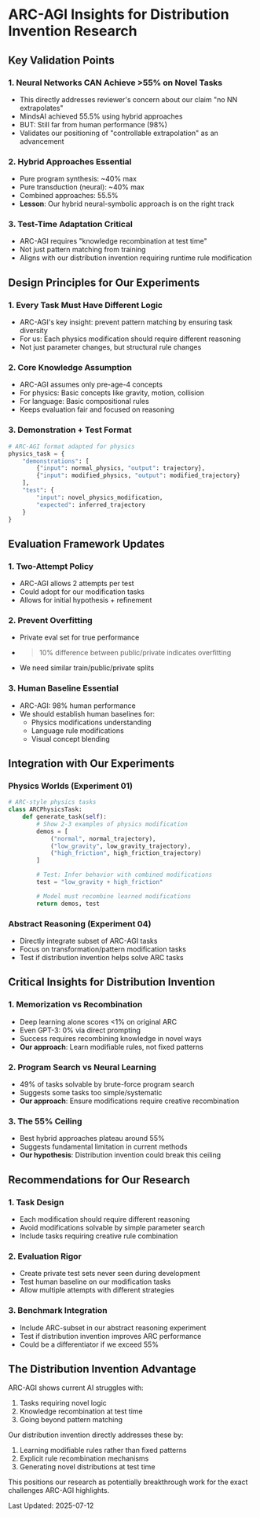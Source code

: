 # ARC-AGI Insights for Distribution Invention Research

## Key Validation Points

### 1. **Neural Networks CAN Achieve >55% on Novel Tasks**
- This directly addresses reviewer's concern about our claim "no NN extrapolates"
- MindsAI achieved 55.5% using hybrid approaches
- BUT: Still far from human performance (98%)
- Validates our positioning of "controllable extrapolation" as an advancement

### 2. **Hybrid Approaches Essential**
- Pure program synthesis: ~40% max
- Pure transduction (neural): ~40% max
- Combined approaches: 55.5%
- **Lesson**: Our hybrid neural-symbolic approach is on the right track

### 3. **Test-Time Adaptation Critical**
- ARC-AGI requires "knowledge recombination at test time"
- Not just pattern matching from training
- Aligns with our distribution invention requiring runtime rule modification

## Design Principles for Our Experiments

### 1. **Every Task Must Have Different Logic**
- ARC-AGI's key insight: prevent pattern matching by ensuring task diversity
- For us: Each physics modification should require different reasoning
- Not just parameter changes, but structural rule changes

### 2. **Core Knowledge Assumption**
- ARC-AGI assumes only pre-age-4 concepts
- For physics: Basic concepts like gravity, motion, collision
- For language: Basic compositional rules
- Keeps evaluation fair and focused on reasoning

### 3. **Demonstration + Test Format**
```python
# ARC-AGI format adapted for physics
physics_task = {
    "demonstrations": [
        {"input": normal_physics, "output": trajectory},
        {"input": modified_physics, "output": modified_trajectory}
    ],
    "test": {
        "input": novel_physics_modification,
        "expected": inferred_trajectory
    }
}
```

## Evaluation Framework Updates

### 1. **Two-Attempt Policy**
- ARC-AGI allows 2 attempts per test
- Could adopt for our modification tasks
- Allows for initial hypothesis + refinement

### 2. **Prevent Overfitting**
- Private eval set for true performance
- >10% difference between public/private indicates overfitting
- We need similar train/public/private splits

### 3. **Human Baseline Essential**
- ARC-AGI: 98% human performance
- We should establish human baselines for:
  - Physics modifications understanding
  - Language rule modifications
  - Visual concept blending

## Integration with Our Experiments

### Physics Worlds (Experiment 01)
```python
# ARC-style physics tasks
class ARCPhysicsTask:
    def generate_task(self):
        # Show 2-3 examples of physics modification
        demos = [
            ("normal", normal_trajectory),
            ("low_gravity", low_gravity_trajectory),
            ("high_friction", high_friction_trajectory)
        ]

        # Test: Infer behavior with combined modifications
        test = "low_gravity + high_friction"

        # Model must recombine learned modifications
        return demos, test
```

### Abstract Reasoning (Experiment 04)
- Directly integrate subset of ARC-AGI tasks
- Focus on transformation/pattern modification tasks
- Test if distribution invention helps solve ARC tasks

## Critical Insights for Distribution Invention

### 1. **Memorization vs Recombination**
- Deep learning alone scores <1% on original ARC
- Even GPT-3: 0% via direct prompting
- Success requires recombining knowledge in novel ways
- **Our approach**: Learn modifiable rules, not fixed patterns

### 2. **Program Search vs Neural Learning**
- 49% of tasks solvable by brute-force program search
- Suggests some tasks too simple/systematic
- **Our approach**: Ensure modifications require creative recombination

### 3. **The 55% Ceiling**
- Best hybrid approaches plateau around 55%
- Suggests fundamental limitation in current methods
- **Our hypothesis**: Distribution invention could break this ceiling

## Recommendations for Our Research

### 1. **Task Design**
- Each modification should require different reasoning
- Avoid modifications solvable by simple parameter search
- Include tasks requiring creative rule combination

### 2. **Evaluation Rigor**
- Create private test sets never seen during development
- Test human baseline on our modification tasks
- Allow multiple attempts with different strategies

### 3. **Benchmark Integration**
- Include ARC-subset in our abstract reasoning experiment
- Test if distribution invention improves ARC performance
- Could be a differentiator if we exceed 55%

## The Distribution Invention Advantage

ARC-AGI shows current AI struggles with:
1. Tasks requiring novel logic
2. Knowledge recombination at test time
3. Going beyond pattern matching

Our distribution invention directly addresses these by:
1. Learning modifiable rules rather than fixed patterns
2. Explicit rule recombination mechanisms
3. Generating novel distributions at test time

This positions our research as potentially breakthrough work for the exact challenges ARC-AGI highlights.

Last Updated: 2025-07-12
